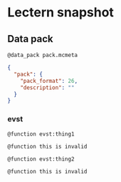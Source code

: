 # Lectern snapshot

## Data pack

`@data_pack pack.mcmeta`

```json
{
  "pack": {
    "pack_format": 26,
    "description": ""
  }
}
```

### evst

`@function evst:thing1`

```mcfunction
@function this is invalid
```

`@function evst:thing2`

```mcfunction
@function this is invalid
```
